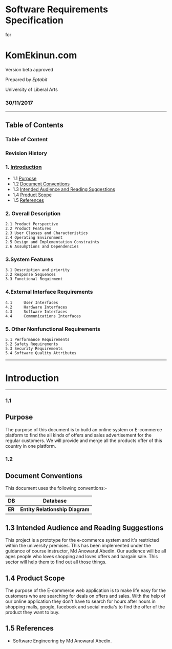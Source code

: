 


# Software Requirements Specification

for

# KomEkinun.com

Version beta approved

Prepared by *Eptabit*

University of Liberal Arts

### 30/11/2017



***

## Table of Contents
### Table of Content
### Revision History
### 1.	[Introduction](#introduction)
 - 1.1	[Purpose](#purpose)
 - 1.2	[Document Conventions](#documentconventions)
 - 1.3	[Intended Audience and Reading Suggestions](#intendedaudienceandreadingsuggestions)
 - 1.4	[Product Scope](#productscope)
 - 1.5	[References](#references)

### 2.	Overall Description
	2.1	Product Perspective
	2.2	Product Features
	2.3	User Classes and Characteristics
	2.4	Operating Environment
	2.5	Design and Implementation Constraints
	2.6	Assumptions and Dependencies
### 3.System Features
	3.1	Description and priority
	3.2	Response Sequences
	3.3	Functional Requirment



### 4.External Interface Requirements
	4.1     User Interfaces
	4.2     Hardware Interfaces
 	4.3     Software Interfaces
 	4.4     Communications Interfaces 
 

### 5. Other Nonfunctional Requirements

	5.1	Performance Requirements
	5.2	Safety Requirements
	5.3	Security Requirements
	5.4	Software Quality Attributes
	
	


_____
# Introduction
_____
### 1.1
## Purpose

The purpose of this document is to build an online system or E-commerce platform to find the all  kinds of offers and sales advertisement for the regular customers. We will provide and merge all the products offer of this country in one platform.

### 1.2
## Document Conventions

This document uses the following conventions:-

DB | Database 
--- | --- |
**ER** | **Entity Relationship Diagram**

## 1.3 Intended Audience and Reading Suggestions

This project is a prototype for the e-commerce system and it's restricted within the university premises. This has been implemented under the guidance of course instructor, Md Anowarul Abedin. Our audience will be all ages people who loves shopping and loves offers and bargain sale. This sector will help them to find out  all those things. 

## 1.4 Product Scope

The purpose of the E-commerce web application is to make life easy for the customers who are searching for deals on offers and sales. With the help of our online application they don't have to search for hours after hours in shopping malls, google, facebook and social media's to find the offer of the product they want to buy. 

## 1.5 References

- Software Engineering by Md Anowarul Abedin.

















  




